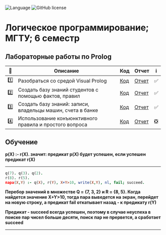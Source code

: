![Language](https://img.shields.io/badge/Language-Prolog-79414F)
![GitHub license](https://img.shields.io/badge/license-MIT-blue.svg?style=flat)

# Логическое программирование; МГТУ; 6 семестр 

## Лабораторные работы по Prolog



| :1234: | Описание | Код | Отчет | :information_source: |
| --- | --- | --- | --- | --- |
| :one: | Разобраться со средой Visual Prolog | [Код](https://github.com/timoninas/logic-programming/blob/master/lab_01/lab_01.pro) | [Отчет](https://github.com/timoninas/logic-programming/blob/master/lab_01/report/lab_01.pdf) | :white_check_mark: |
| :two: | Создать базу знаний студентов с помощью фактов, правил| [Код](https://github.com/timoninas/logic-programming/blob/master/lab_02/lab_02.pro) | [Отчет](https://github.com/timoninas/logic-programming/blob/master/lab_02/report/lab_02.pdf) | :white_check_mark: |
| :three: | Создать базу знаний: записи, владельцы машин, счета в банке | [Код](https://github.com/timoninas/logic-programming/blob/master/lab_03/lab_03.pro) | [Отчет](https://github.com/timoninas/logic-programming/blob/master/lab_03/report/lab_03.pdf) | :white_check_mark: |
| :four: | Использование конъюнктивного правила и простого вопроса | [Код]() | [Отчет]() | :negative_squared_cross_mark: |

## Обучение


**p(X) :- r(X). значит: предикат p(X) будет успешен, если успешен предикат r(X)**

____

```Prolog
q(7). q(3). q(2).
r(8). r(5).
пара(X,Y) :- q(X), r(Y), X+Y>10, write(X,Y), nl, fail; succeed.
```
**Перебор значений в множестве Q = {7, 3, 2} и R = {8, 5}. Когда найдется значение X+Y>10, 
тогда пара выведется на экран, перейдет на новую строку, а предикат fail
откатывает назад - к предикату r(Y)**

**Предикат - succeed всегда успешен, поэтому в 
случае неуспеха в поиске пар чисел больше десяти, поиск пар не прервется, а 
сработает succeed**

____
